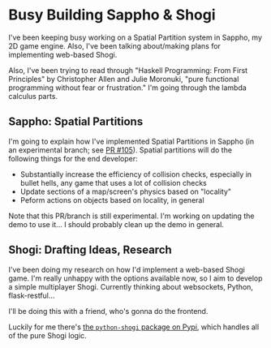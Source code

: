 # Busy Building Sappho & Shogi

I've been keeping busy working on a Spatial Partition system in Sappho, my 2D game
engine. Also, I've been talking about/making plans for implementing web-based Shogi.

Also, I've been trying to read through "Haskell Programming: From First Principles"
by Christopher Allen and Julie Moronuki, "pure functional programming without fear
or frustration." I'm going through the lambda calculus parts.

## Sappho: Spatial Partitions

I'm going to explain how I've implemented Spatial Partitions in Sappho (in an experimental
branch; see [PR #105](https://github.com/lily-seabreeze/sappho/pull/105)). Spatial partitions will do the following things for the end
developer:

  * Substantially increase the efficiency of collision checks, especially in bullet hells,
    any game that uses a lot of collision checks
  * Update sections of a map/screen's physics based on "locality"
  * Peform actions on objects based on locality, in general

Note that this PR/branch is still experimental. I'm working on updating the demo to use it... I should
probably clean up the demo in general.

## Shogi: Drafting Ideas, Research

I've been doing my research on how I'd implement a web-based Shogi game. I'm really
unhappy with the options available now, so I aim to develop a simple multiplayer
Shogi. Currently thinking about websockets, Python, flask-restful...

I'll be doing this with a friend, who's gonna do the frontend.

Luckily for me there's [the `python-shogi` package on Pypi](http://pypi.python.org/pypi/python-shogi),
which handles all of the pure Shogi logic.
